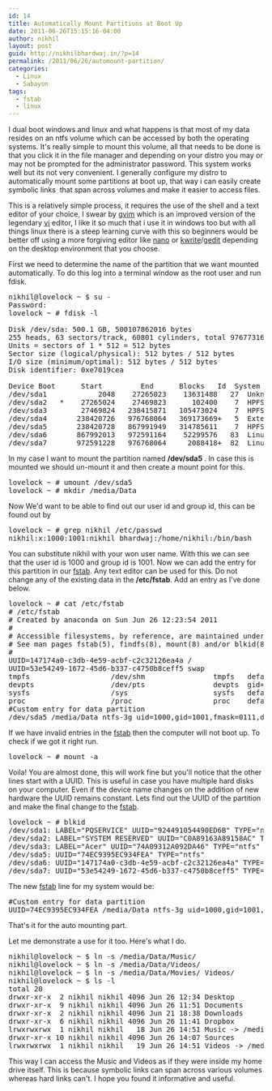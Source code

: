 ```yaml
---
id: 14
title: Automatically Mount Partitions at Boot Up
date: 2011-06-26T15:15:16-04:00
author: nikhil
layout: post
guid: http://nikhilbhardwaj.in/?p=14
permalink: /2011/06/26/automount-partition/
categories:
  - Linux
  - Sabayon
tags:
  - fstab
  - linux
---
```

I dual boot windows and linux and what happens is that most of my data resides on an ntfs volume which can be accessed by both the operating systems. It's really simple to mount this volume, all that needs to be done is that you click it in the file manager and depending on your distro you may or may not be prompted for the administrator password. This system works well but its not very convenient. I generally configure my distro to automatically mount some partitions at boot up, that way i can easily create symbolic links  that span across volumes and make it easier to access files.<!--more-->

This is a relatively simple process, it requires the use of the shell and a text editor of your choice, I swear by <a href="http://www.vim.org" target="_blank">gvim</a> which is an improved version of the legendary <a href="http://en.wikipedia.org/wiki/Vi" target="_blank">vi</a> editor, I like it so much that i use it in windows too but with all things linux there is a steep learning curve with this so beginners would be better off using a more forgiving editor like <a href="http://www.nano-editor.org/" target="_blank">nano</a> or <a href="http://www.kde.org/applications/utilities/kwrite" target="_blank">kwrite</a>/<a href="http://www.gedit.org" target="_blank">gedit</a> depending on the desktop environment that you choose.

First we need to determine the name of the partition that we want mounted automatically. To do this log into a terminal window as the root user and run fdisk.

<pre class="brush: bash; title: ; notranslate" title="">nikhil@lovelock ~ $ su -
Password:
lovelock ~ # fdisk -l

Disk /dev/sda: 500.1 GB, 500107862016 bytes
255 heads, 63 sectors/track, 60801 cylinders, total 976773168 sectors
Units = sectors of 1 * 512 = 512 bytes
Sector size (logical/physical): 512 bytes / 512 bytes
I/O size (minimum/optimal): 512 bytes / 512 bytes
Disk identifier: 0xe7019cea

Device Boot      Start         End      Blocks   Id  System
/dev/sda1            2048    27265023    13631488   27  Unknown
/dev/sda2   *    27265024    27469823      102400    7  HPFS/NTFS
/dev/sda3        27469824   238415871   105473024    7  HPFS/NTFS
/dev/sda4       238420726   976768064   369173669+   5  Extended
/dev/sda5       238420728   867991949   314785611    7  HPFS/NTFS
/dev/sda6       867992013   972591164    52299576   83  Linux
/dev/sda7       972591228   976768064     2088418+  82  Linux swap / Solaris
</pre>

In my case I want to mount the partition named **/dev/sda5** . In case this is mounted we should un-mount it and then create a mount point for this.

<pre class="brush: bash; title: ; notranslate" title="">lovelock ~ # umount /dev/sda5
lovelock ~ # mkdir /media/Data
</pre>

Now We'd want to be able to find out our user id and group id, this can be found out by

<pre class="brush: bash; title: ; notranslate" title="">lovelock ~ # grep nikhil /etc/passwd
nikhil:x:1000:1001:nikhil bhardwaj:/home/nikhil:/bin/bash
</pre>

You can substitute nikhil with your won user name. With this we can see that the user id is 1000 and group id is 1001.
Now we can add the entry for this partition in our <a href="http://linux.die.net/man/5/fstab" target="_blank">fstab</a>. Any text editor can be used for this. Do not change any of the existing data in the **/etc/fstab**. Add an entry as I've done below.

<pre class="brush: bash; title: ; notranslate" title="">lovelock ~ # cat /etc/fstab
# /etc/fstab
# Created by anaconda on Sun Jun 26 12:23:54 2011
#
# Accessible filesystems, by reference, are maintained under '/dev/disk'
# See man pages fstab(5), findfs(8), mount(8) and/or blkid(8) for more info
#
UUID=147174a0-c3db-4e59-acbf-c2c32126ea4a /                       ext4    defaults        1 1
UUID=53e54249-1672-45d6-b337-c4750b8ceff5 swap                    swap    defaults        0 0
tmpfs                   /dev/shm                tmpfs   defaults        0 0
devpts                  /dev/pts                devpts  gid=5,mode=620  0 0
sysfs                   /sys                    sysfs   defaults        0 0
proc                    /proc                   proc    defaults        0 0
#Custom entry for data partition
/dev/sda5 /media/Data ntfs-3g uid=1000,gid=1001,fmask=0111,dmask=0000 0  0
</pre>

If we have invalid entries in the <a href="http://linux.die.net/man/5/fstab" target="_blank">fstab</a> then the computer will not boot up. To check if we got it right run.

<pre class="brush: bash; title: ; notranslate" title="">lovelock ~ # mount -a
</pre>

Voila! You are almost done, this will work fine but you'll notice that the other lines start with a UUID. This is useful in case you have multiple hard disks on your computer. Even if the device name changes on the addition of new hardware the UUID remains constant.
Lets find out the UUID of the partition and make the final change to the <a href="http://linux.die.net/man/5/fstab" target="_blank">fstab</a>.

<pre class="brush: bash; title: ; notranslate" title="">lovelock ~ # blkid
/dev/sda1: LABEL="PQSERVICE" UUID="924491054490ED6B" TYPE="ntfs"
/dev/sda2: LABEL="SYSTEM RESERVED" UUID="C0A89163A89158AC" TYPE="ntfs"
/dev/sda3: LABEL="Acer" UUID="74A09312A092DA46" TYPE="ntfs"
/dev/sda5: UUID="74EC9395EC934FEA" TYPE="ntfs"
/dev/sda6: UUID="147174a0-c3db-4e59-acbf-c2c32126ea4a" TYPE="ext4"
/dev/sda7: UUID="53e54249-1672-45d6-b337-c4750b8ceff5" TYPE="swap"
</pre>

The new <a href="http://linux.die.net/man/5/fstab" target="_blank">fstab</a> line for my system would be:

<pre class="brush: bash; title: ; notranslate" title="">#Custom entry for data partition
UUID=74EC9395EC934FEA /media/Data ntfs-3g uid=1000,gid=1001,fmask=0111,dmask=0000 0  0
</pre>

That's it for the auto mounting part.

Let me demonstrate a use for it too. Here's what I do.

<pre class="brush: bash; title: ; notranslate" title="">nikhil@lovelock ~ $ ln -s /media/Data/Music/
nikhil@lovelock ~ $ ln -s /media/Data/Videos/
nikhil@lovelock ~ $ ln -s /media/Data/Movies/ Videos/
nikhil@lovelock ~ $ ls -l
total 20
drwxr-xr-x  2 nikhil nikhil 4096 Jun 26 12:34 Desktop
drwxr-xr-x  9 nikhil nikhil 4096 Jun 26 11:51 Documents
drwxr-xr-x  2 nikhil nikhil 4096 Jun 21 18:38 Downloads
drwxr-xr-x  6 nikhil nikhil 4096 Jun 26 11:41 Dropbox
lrwxrwxrwx  1 nikhil nikhil   18 Jun 26 14:51 Music -&gt; /media/Data/Music/
drwxr-xr-x 10 nikhil nikhil 4096 Jun 26 14:07 Sources
lrwxrwxrwx  1 nikhil nikhil   19 Jun 26 14:51 Videos -&gt; /media/Data/Videos/
</pre>

This way I can access the Music and Videos as if they were inside my home drive itself. This is because symbolic links can span across various volumes whereas hard links can't.
I hope you found it informative and useful.
